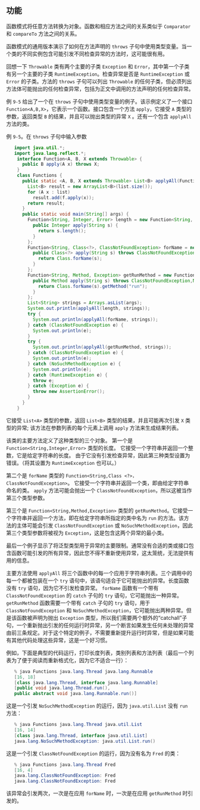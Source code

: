 ## 功能

函数模式将任意方法转换为对象。函数和相应方法之间的关系类似于 `Comparator` 和 `compareTo` 方法之间的关系。

函数模式的通用版本演示了如何在方法声明的 `throws` 子句中使用类型变量。当一个类的不同实例包含可能引发不同检查异常的方法时，这可能很有用。

回想一下 `Throwable` 类有两个主要的子类 `Exception` 和 `Error`，其中第一个子类有另一个主要的子类 `RuntimeException`。检查异常是否是 `RuntimeException` 或 `Error` 的子类。方法的 `throws` 子句可以列出 `Throwable` 的任何子类，但必须列出方法体可能抛出的任何检查异常，包括为正文中调用的方法声明的任何检查异常。

例 `9-5` 给出了一个在 `throws` 子句中使用类型变量的例子。该示例定义了一个接口 `Function<A,B,X>`，它表示一个函数。接口包含一个方法 `apply`，它接受 `A` 类型的参数，返回类型 `B` 的结果，并且可以抛出类型的异常 `X` 。还有一个包含 `applyAll`方法的类。

例 `9-5`。在 `throws` 子句中输入参数

```java
   import java.util.*;
   import java.lang.reflect.*;
    interface Function<A, B, X extends Throwable> {
      public B apply(A x) throws X;
    }
    class Functions {
      public static <A, B, X extends Throwable> List<B> applyAll(Function<A, B, X> f, List<A> list) throws X {
        List<B> result = new ArrayList<B>(list.size());
        for (A x : list) 
		  result.add(f.apply(x));
        return result;
      }
      public static void main(String[] args) {
        Function<String, Integer, Error> length = new Function<String, Integer, Error>() {
          public Integer apply(String s) {
            return s.length();
          }
        };
        Function<String, Class<?>, ClassNotFoundException> forName = new Function<String, Class<?>, ClassNotFoundException>() {
          public Class<?> apply(String s) throws ClassNotFoundException {
            return Class.forName(s);
          }
        };
        Function<String, Method, Exception> getRunMethod = new Function<String, Method, Exception>() {
          public Method apply(String s) throws ClassNotFoundException,NoSuchMethodException {
            return Class.forName(s).getMethod("run");
          }
        };
        List<String> strings = Arrays.asList(args);
        System.out.println(applyAll(length, strings));
        try { 
		  System.out.println(applyAll(forName, strings)); 
		} catch (ClassNotFoundException e) { 
		  System.out.println(e); 
		}
        try { 
		  System.out.println(applyAll(getRunMethod, strings)); 
		} catch (ClassNotFoundException e) { 
		  System.out.println(e); 
		} catch (NoSuchMethodException e) { 
		  System.out.println(e); 
		} catch (RuntimeException e) { 
		  throw e; 
        } catch (Exception e) { 
		  throw new AssertionError(); 
		}
      }
    }
```

它接受 `List<A>` 类型的参数，返回 `List<B>` 类型的结果，并且可能再次引发 `X` 类型的异常; 该方法在参数列表的每个元素上调用 `apply` 方法来生成结果列表。

该类的主要方法定义了这种类型的三个对象。 第一个是 `Function<String,Integer,Error>` 类型的长度。 它接受一个字符串并返回一个整数，它是给定字符串的长度。 由于它没有引发检查异常，因此第三种类型设置为错误。（将其设置为 `RuntimeException` 也可以。）

第二个是 `forName` 类型的 `Function<String,Class <?>，ClassNotFoundException>`。 它接受一个字符串并返回一个类，即由给定字符串命名的类。 `apply` 方法可能会抛出一个 `ClassNotFoundException`，所以这被当作第三个类型参数。

第三个是 `Function<String,Method,Exception>` 类型的 `getRunMethod`。它接受一个字符串并返回一个方法，即在给定字符串所指定的类中名为 `run` 的方法。该方法的主体可能会引发 `ClassNotFoundException` 或 `NoSuchMethodException`，因此第三个类型参数将被视为 `Exception`，这是包含这两个异常的最小类。

最后一个例子显示了将泛型类型用于异常的主要限制。通常没有合适的类或接口包含函数可能引发的所有异常，因此您不得不重新使用异常，这太笼统，无法提供有用的信息。

主要方法使用 `applyAll` 将三个函数中的每一个应用于字符串列表。三个调用中的每一个都被包装在一个 `try` 语句中，该语句适合于它可能抛出的异常。长度函数没有 `try` 语句，因为它不引发检查异常。 `forName` 函数有一个带有 `ClassNotFoundException` 的 `catch` 子句的 `try` 语句，它可能抛出一种异常。`getRunMethod` 函数需要一个带有 `catch` 子句的 `try` 语句，用于 `ClassNotFoundException` 和 `NoSuchMethodException`，它可能抛出两种异常。但是该函数被声明为抛出 `Exception` 类型，所以我们需要两个额外的“catchall”子句，一个重新抛出引发的任何运行时异常，另一个断言如果发生任何未处理的异常由前三条规定。对于这个特定的例子，不需要重新提升运行时异常，但是如果可能有其他代码处理这些异常，这是一个好习惯。

例如，下面是典型的代码运行，打印长度列表，类别列表和方法列表（最后一个列表为了便于阅读而重新格式化，因为它不适合一行）：

```java
   % java Functions java.lang.Thread java.lang.Runnable
   [16, 18]
   [class java.lang.Thread, interface java.lang.Runnable]
   [public void java.lang.Thread.run(),
   public abstract void java.lang.Runnable.run()]
```

这是一个引发 `NoSuchMethodException` 的运行，因为 `java.util.List` 没有 `run` 方法：

```java
   % java Functions java.lang.Thread java.util.List
   [16, 14]
   [class java.lang.Thread, interface java.util.List]
   java.lang.NoSuchMethodException: java.util.List.run()
```

这是一个引发 `ClassNotFoundException` 的运行，因为没有名为 `Fred` 的类：

```java
   % java Functions java.lang.Thread Fred
   [16, 4]
   java.lang.ClassNotFoundException: Fred
   java.lang.ClassNotFoundException: Fred
```

该异常会引发两次，一次是在应用 `forName` 时，一次是在应用 `getRunMethod` 时引发的。































